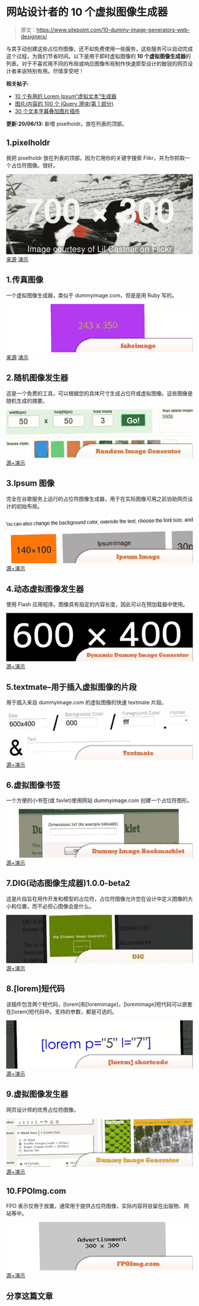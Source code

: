 # 网站设计者的 10 个虚拟图像生成器

> 原文：<https://www.sitepoint.com/10-dummy-image-generators-web-designers/>

与其手动创建这些占位符图像，还不如免费使用一些服务，这些服务可以自动完成这个过程，为我们节省时间。以下是用于即时虚拟图像的 **10 个虚拟图像生成器**的列表。对于不喜欢用不同的布局或响应图像布局制作快速原型设计的敏锐的网页设计者来说特别有用。尽情享受吧！

**相关帖子:**

*   [10 个有用的 Lorem Ipsum“虚拟文本”生成器](http://www.jquery4u.com/tools/10-helpful-lorem-ipsum-dummy-textimage-generators/)
*   [图片/内容的 100 个 jQuery 滑块(第 1 部分)](http://www.jquery4u.com/plugins/100-jquery-sliders-part1/)
*   [30 个文本字幕叠加图片插件](http://www.jquery4u.com/plugins/30-text-captions-overlay-image-plugins/)

**更新:20/06/13:** 新增 pixelholdr。放在列表的顶部。

## 1.pixelholdr

我把 pixelholdr 放在列表的顶部，因为它用你的关键字搜索 Flikr，并为你抓取一个占位符图像。很好。

![place-holder](img/4a699509326151582d37ed1115287527.png)
[来源](http://pixelholdr.com/) [演示](http://pixelholdr.com/jquery/960x350)

## 1.传真图像

一个虚拟图像生成器，类似于 dummyimage.com，但是是用 Ruby 写的。

 [![fakeimage](img/1abdcce1a59c5a11dbb6a1e8764b921b.png)](https://github.com/xxx/fakeimage#readme) 
[来源](https://github.com/xxx/fakeimage#readme)
[演示](http://fakeimage.heroku.com/)

## 2.随机图像发生器

这是一个免费的工具，可以根据您的具体尺寸生成占位符或虚拟图像。这些图像是随机生成的摘要。

 [![Random Image Generator](img/2664620cf58cf31b09c1e77f954c2764.png)](http://rndimg.com/) 
[源+演示](http://rndimg.com/)

## 3.Ipsum 图像

完全在谷歌服务上运行的占位符图像生成器，用于在实际图像可用之前协助网页设计的初始布局。

 [![Ipsum Image](img/a4baa201e302229a1c844c861d9af1b4.png)](http://ipsumimage.appspot.com/) 
[源+演示](http://ipsumimage.appspot.com/)

## 4.动态虚拟图像发生器

使用 Flash 应用程序。图像具有指定的内容长度，因此可以在预加载器中使用。

 [![Dynamic Dummy Image Generator](img/7518d82c71a71eee7adfd1311a90fc1d.png)](http://www.dummyimage.com/) 
[源+演示](http://www.dummyimage.com/)

## 5.textmate–用于插入虚拟图像的片段

用于插入来自 dummyimage.com 的虚拟图像的快速 textmate 片段。

 [![Textmate](img/7291bfc67e9c5e72bf73a9b57c80f52f.png)](http://blog.dasmith.co.uk/post/519622101/textmate-snippet-for-inserting-dummy-images) 
[源+演示](http://blog.dasmith.co.uk/post/519622101/textmate-snippet-for-inserting-dummy-images)

## 6.虚拟图像书签

一个方便的小书签(或 favlet)使用网站 dummyimage.com 创建一个占位符图形。

 [![Dummy Image Bookmarklet](img/99a5b660864c12401690deae366310b6.png)](http://www.robertgomez.org/blog/2010/03/03/dummy-image-bookmarklet) 
[源+演示](http://www.robertgomez.org/blog/2010/03/03/dummy-image-bookmarklet)

## 7.DIG(动态图像生成器)1.0.0-beta2

这是片段旨在用作开发和模型的占位符，占位符图像允许您在设计中定义图像的大小和位置，而不必担心图像会是什么。

 [![DIG](img/6bd9bace83c09c0f4f1c3f7dab9ff948.png)](http://modx.com/extras/package/digdynamicimagegenerator) 
[源+演示](http://modx.com/extras/package/digdynamicimagegenerator)

## 8.[lorem]短代码

该插件包含两个短代码，[lorem]和[loremimage]，[loremimage]短代码可以嵌套在[lorem]短代码中。支持的参数，都是可选的。

 [![shortcode](img/bb6f9284ab45843e05c6456a71984d02.png)](http://wordpress.org/extend/plugins/lorem-shortcode/) 
[源+演示](http://wordpress.org/extend/plugins/lorem-shortcode/)

## 9.虚拟图像发生器

网页设计师的优秀占位符图像。

 [![Dummy Image Generator](img/231fe054b9d19dbae9bb4c6a3eb3e595.png)](http://dummy-image-generator.com/) 
[源+演示](http://dummy-image-generator.com/)

## 10.FPOImg.com

FPO 表示仅用于放置，通常用于提供占位符图像，实际内容将驻留在出版物、网站等中。

 [![FPOImg.com](img/fed9f9ddf19ad66ab0b26a9c95753f5a.png)](http://fpoimg.com/) 
[源+演示](http://fpoimg.com/)

## 分享这篇文章